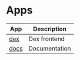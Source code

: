 # Apps

| App                 | Description   |
| ------------------- | ------------- |
| [dex](/apps/dex/)   | Dex frontend  |
| [docs](/apps/docs/) | Documentation |

